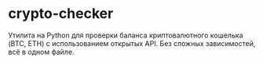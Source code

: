# crypto-checker
Утилита на Python для проверки баланса криптовалютного кошелька (BTC, ETH) с использованием открытых API. Без сложных зависимостей, всё в одном файле.
